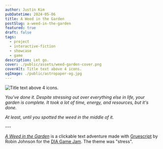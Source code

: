 ```yaml
---
author: Justin Kim
pubDatetime: 2024-05-06
title: A Weed in the Garden
postSlug: a-weed-in-the-garden
featured: true
draft: false
tags:
  - project
  - interactive-fiction
  - showcase
  - game
description: Let go.
cover: ./public/assets/weed-garden-cover.png
coverAlt: Title text above 4 icons.
ogImage: ./public/astropaper-og.jpg
---
```


![Title text above 4 icons.](@assets/images/weed-garden/weed-garden-cover.png)

_You've done it. Despite stressing out over everything else in life, your garden is complete. It took a lot of time, energy, and resources, but it's done._

_At least, until you spotted the weed in the middle of it._

\---

_[A Weed in the Garden](https://bruhstin.itch.io/weed-in-garden)_ is a clickable text adventure made with [Gruescript](https://versificator.itch.io/gruescript) by Robin Johnson for the [DIA Game Jam](https://www.diadesign.io/what-is-the-dia-game-jam/). The theme was "stress".

